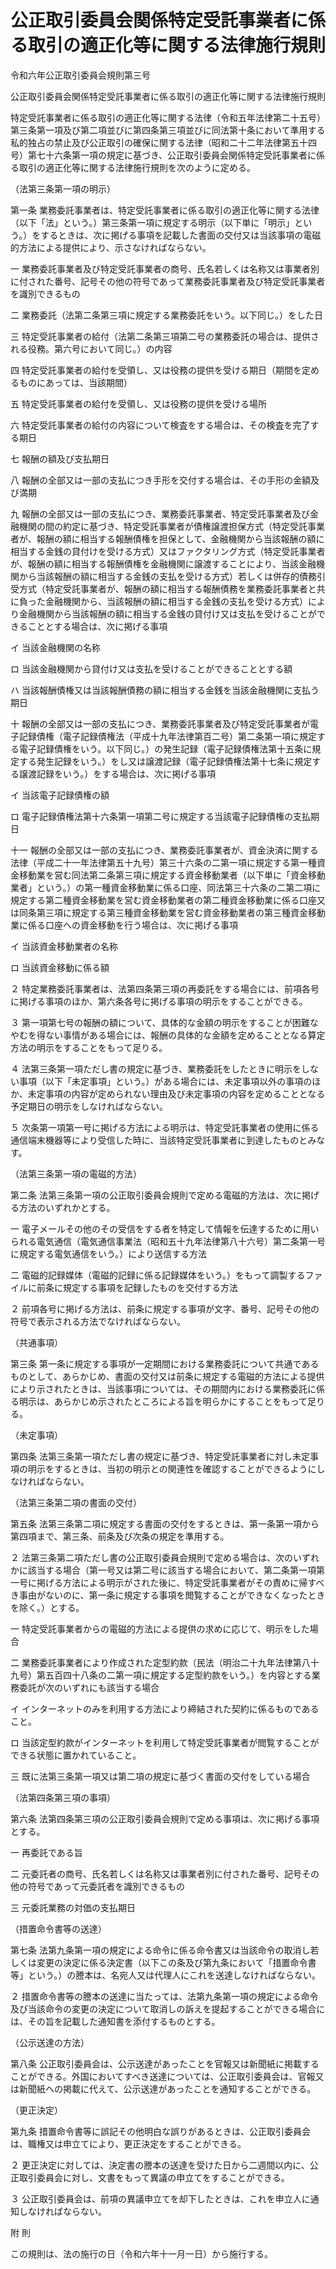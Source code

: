 # 公正取引委員会関係特定受託事業者に係る取引の適正化等に関する法律施行規則

令和六年公正取引委員会規則第三号

公正取引委員会関係特定受託事業者に係る取引の適正化等に関する法律施行規則

特定受託事業者に係る取引の適正化等に関する法律（令和五年法律第二十五号）第三条第一項及び第二項並びに第四条第三項並びに同法第十条において準用する私的独占の禁止及び公正取引の確保に関する法律（昭和二十二年法律第五十四号）第七十六条第一項の規定に基づき、公正取引委員会関係特定受託事業者に係る取引の適正化等に関する法律施行規則を次のように定める。

（法第三条第一項の明示）

第一条 業務委託事業者は、特定受託事業者に係る取引の適正化等に関する法律（以下「法」という。）第三条第一項に規定する明示（以下単に「明示」という。）をするときは、次に掲げる事項を記載した書面の交付又は当該事項の電磁的方法による提供により、示さなければならない。

一 業務委託事業者及び特定受託事業者の商号、氏名若しくは名称又は事業者別に付された番号、記号その他の符号であって業務委託事業者及び特定受託事業者を識別できるもの

二 業務委託（法第二条第三項に規定する業務委託をいう。以下同じ。）をした日

三 特定受託事業者の給付（法第二条第三項第二号の業務委託の場合は、提供される役務。第六号において同じ。）の内容

四 特定受託事業者の給付を受領し、又は役務の提供を受ける期日（期間を定めるものにあっては、当該期間）

五 特定受託事業者の給付を受領し、又は役務の提供を受ける場所

六 特定受託事業者の給付の内容について検査をする場合は、その検査を完了する期日

七 報酬の額及び支払期日

八 報酬の全部又は一部の支払につき手形を交付する場合は、その手形の金額及び満期

九 報酬の全部又は一部の支払につき、業務委託事業者、特定受託事業者及び金融機関の間の約定に基づき、特定受託事業者が債権譲渡担保方式（特定受託事業者が、報酬の額に相当する報酬債権を担保として、金融機関から当該報酬の額に相当する金銭の貸付けを受ける方式）又はファクタリング方式（特定受託事業者が、報酬の額に相当する報酬債権を金融機関に譲渡することにより、当該金融機関から当該報酬の額に相当する金銭の支払を受ける方式）若しくは併存的債務引受方式（特定受託事業者が、報酬の額に相当する報酬債務を業務委託事業者と共に負った金融機関から、当該報酬の額に相当する金銭の支払を受ける方式）により金融機関から当該報酬の額に相当する金銭の貸付け又は支払を受けることができることとする場合は、次に掲げる事項

イ 当該金融機関の名称

ロ 当該金融機関から貸付け又は支払を受けることができることとする額

ハ 当該報酬債権又は当該報酬債務の額に相当する金銭を当該金融機関に支払う期日

十 報酬の全部又は一部の支払につき、業務委託事業者及び特定受託事業者が電子記録債権（電子記録債権法（平成十九年法律第百二号）第二条第一項に規定する電子記録債権をいう。以下同じ。）の発生記録（電子記録債権法第十五条に規定する発生記録をいう。）をし又は譲渡記録（電子記録債権法第十七条に規定する譲渡記録をいう。）をする場合は、次に掲げる事項

イ 当該電子記録債権の額

ロ 電子記録債権法第十六条第一項第二号に規定する当該電子記録債権の支払期日

十一 報酬の全部又は一部の支払につき、業務委託事業者が、資金決済に関する法律（平成二十一年法律第五十九号）第三十六条の二第一項に規定する第一種資金移動業を営む同法第二条第三項に規定する資金移動業者（以下単に「資金移動業者」という。）の第一種資金移動業に係る口座、同法第三十六条の二第二項に規定する第二種資金移動業を営む資金移動業者の第二種資金移動業に係る口座又は同条第三項に規定する第三種資金移動業を営む資金移動業者の第三種資金移動業に係る口座への資金移動を行う場合は、次に掲げる事項

イ 当該資金移動業者の名称

ロ 当該資金移動に係る額

２ 特定業務委託事業者は、法第四条第三項の再委託をする場合には、前項各号に掲げる事項のほか、第六条各号に掲げる事項の明示をすることができる。

３ 第一項第七号の報酬の額について、具体的な金額の明示をすることが困難なやむを得ない事情がある場合には、報酬の具体的な金額を定めることとなる算定方法の明示をすることをもって足りる。

４ 法第三条第一項ただし書の規定に基づき、業務委託をしたときに明示をしない事項（以下「未定事項」という。）がある場合には、未定事項以外の事項のほか、未定事項の内容が定められない理由及び未定事項の内容を定めることとなる予定期日の明示をしなければならない。

５ 次条第一項第一号に掲げる方法による明示は、特定受託事業者の使用に係る通信端末機器等により受信した時に、当該特定受託事業者に到達したものとみなす。

（法第三条第一項の電磁的方法）

第二条 法第三条第一項の公正取引委員会規則で定める電磁的方法は、次に掲げる方法のいずれかとする。

一 電子メールその他のその受信をする者を特定して情報を伝達するために用いられる電気通信（電気通信事業法（昭和五十九年法律第八十六号）第二条第一号に規定する電気通信をいう。）により送信する方法

二 電磁的記録媒体（電磁的記録に係る記録媒体をいう。）をもって調製するファイルに前条に規定する事項を記録したものを交付する方法

２ 前項各号に掲げる方法は、前条に規定する事項が文字、番号、記号その他の符号で表示される方法でなければならない。

（共通事項）

第三条 第一条に規定する事項が一定期間における業務委託について共通であるものとして、あらかじめ、書面の交付又は前条に規定する電磁的方法による提供により示されたときは、当該事項については、その期間内における業務委託に係る明示は、あらかじめ示されたところによる旨を明らかにすることをもって足りる。

（未定事項）

第四条 法第三条第一項ただし書の規定に基づき、特定受託事業者に対し未定事項の明示をするときは、当初の明示との関連性を確認することができるようにしなければならない。

（法第三条第二項の書面の交付）

第五条 法第三条第二項に規定する書面の交付をするときは、第一条第一項から第四項まで、第三条、前条及び次条の規定を準用する。

２ 法第三条第二項ただし書の公正取引委員会規則で定める場合は、次のいずれかに該当する場合（第一号又は第二号に該当する場合において、第二条第一項第一号に掲げる方法による明示がされた後に、特定受託事業者がその責めに帰すべき事由がないのに、第一条に規定する事項を閲覧することができなくなったときを除く。）とする。

一 特定受託事業者からの電磁的方法による提供の求めに応じて、明示をした場合

二 業務委託事業者により作成された定型約款（民法（明治二十九年法律第八十九号）第五百四十八条の二第一項に規定する定型約款をいう。）を内容とする業務委託が次のいずれにも該当する場合

イ インターネットのみを利用する方法により締結された契約に係るものであること。

ロ 当該定型約款がインターネットを利用して特定受託事業者が閲覧することができる状態に置かれていること。

三 既に法第三条第一項又は第二項の規定に基づく書面の交付をしている場合

（法第四条第三項の事項）

第六条 法第四条第三項の公正取引委員会規則で定める事項は、次に掲げる事項とする。

一 再委託である旨

二 元委託者の商号、氏名若しくは名称又は事業者別に付された番号、記号その他の符号であって元委託者を識別できるもの

三 元委託業務の対価の支払期日

（措置命令書等の送達）

第七条 法第九条第一項の規定による命令に係る命令書又は当該命令の取消し若しくは変更の決定に係る決定書（以下この条及び第九条において「措置命令書等」という。）の謄本は、名宛人又は代理人にこれを送達しなければならない。

２ 措置命令書等の謄本の送達に当たっては、法第九条第一項の規定による命令及び当該命令の変更の決定について取消しの訴えを提起することができる場合には、その旨を記載した通知書を添付するものとする。

（公示送達の方法）

第八条 公正取引委員会は、公示送達があったことを官報又は新聞紙に掲載することができる。外国においてすべき送達については、公正取引委員会は、官報又は新聞紙への掲載に代えて、公示送達があったことを通知することができる。

（更正決定）

第九条 措置命令書等に誤記その他明白な誤りがあるときは、公正取引委員会は、職権又は申立てにより、更正決定をすることができる。

２ 更正決定に対しては、決定書の謄本の送達を受けた日から二週間以内に、公正取引委員会に対し、文書をもって異議の申立てをすることができる。

３ 公正取引委員会は、前項の異議申立てを却下したときは、これを申立人に通知しなければならない。

附 則

この規則は、法の施行の日（令和六年十一月一日）から施行する。
